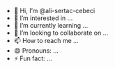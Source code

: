 - 👋 Hi, I’m @ali-sertac-cebeci
- 👀 I’m interested in ...
- 🌱 I’m currently learning ...
- 💞️ I’m looking to collaborate on ...
- 📫 How to reach me ...
- 😄 Pronouns: ...
- ⚡ Fun fact: ...

<!---
ali-sertac-cebeci/ali-sertac-cebeci is a ✨ special ✨ repository because its `README.md` (this file) appears on your GitHub profile.
You can click the Preview link to take a look at your changes.
--->
